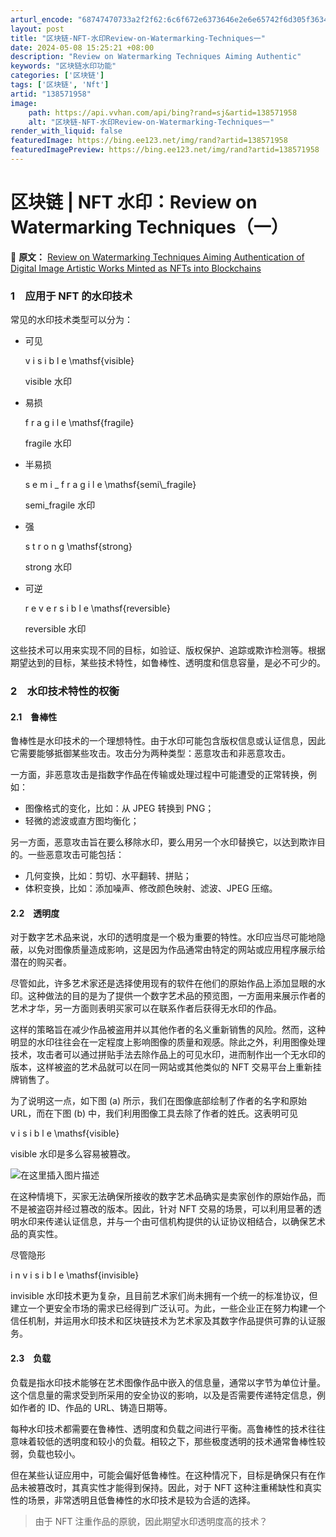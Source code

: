 ```yaml
---
arturl_encode: "68747470733a2f2f62:6c6f672e6373646e2e6e65742f6d305f36343134303435312f:61727469636c652f64657461696c732f313338353731393538"
layout: post
title: "区块链-NFT-水印Review-on-Watermarking-Techniques一"
date: 2024-05-08 15:25:21 +08:00
description: "Review on Watermarking Techniques Aiming Authentic"
keywords: "区块链水印功能"
categories: ['区块链']
tags: ['区块链', 'Nft']
artid: "138571958"
image:
    path: https://api.vvhan.com/api/bing?rand=sj&artid=138571958
    alt: "区块链-NFT-水印Review-on-Watermarking-Techniques一"
render_with_liquid: false
featuredImage: https://bing.ee123.net/img/rand?artid=138571958
featuredImagePreview: https://bing.ee123.net/img/rand?artid=138571958
---
```


# 区块链 | NFT 水印：Review on Watermarking Techniques（一）

🍍
**原文：**
[Review on Watermarking Techniques Aiming Authentication of Digital Image Artistic Works Minted as NFTs into Blockchains](https://www.intechopen.com/chapters/84509)

  
  

### 1 应用于 NFT 的水印技术

常见的水印技术类型可以分为：

* 可见

  v
  i
  s
  i
  b
  l
  e
  \mathsf{visible}






  visible
  水印
* 易损

  f
  r
  a
  g
  i
  l
  e
  \mathsf{fragile}






  fragile
  水印
* 半易损

  s
  e
  m
  i
  \_
  f
  r
  a
  g
  i
  l
  e
  \mathsf{semi\\_fragile}






  semi\_fragile
  水印
* 强

  s
  t
  r
  o
  n
  g
  \mathsf{strong}






  strong
  水印
* 可逆

  r
  e
  v
  e
  r
  s
  i
  b
  l
  e
  \mathsf{reversible}






  reversible
  水印

这些技术可以用来实现不同的目标，如验证、版权保护、追踪或欺诈检测等。根据期望达到的目标，某些技术特性，如鲁棒性、透明度和信息容量，是必不可少的。

  
  

### 2 水印技术特性的权衡

#### 2.1 鲁棒性

鲁棒性是水印技术的一个理想特性。由于水印可能包含版权信息或认证信息，因此它需要能够抵御某些攻击。攻击分为两种类型：恶意攻击和非恶意攻击。

一方面，非恶意攻击是指数字作品在传输或处理过程中可能遭受的正常转换，例如：

* 图像格式的变化，比如：从 JPEG 转换到 PNG；
* 轻微的滤波或直方图均衡化；

另一方面，恶意攻击旨在要么移除水印，要么用另一个水印替换它，以达到欺诈目的。一些恶意攻击可能包括：

* 几何变换，比如：剪切、水平翻转、拼贴；
* 体积变换，比如：添加噪声、修改颜色映射、滤波、JPEG 压缩。

  
  

#### 2.2 透明度

对于数字艺术品来说，水印的透明度是一个极为重要的特性。水印应当尽可能地隐蔽，以免对图像质量造成影响，这是因为作品通常由特定的网站或应用程序展示给潜在的购买者。

尽管如此，许多艺术家还是选择使用现有的软件在他们的原始作品上添加显眼的水印。这种做法的目的是为了提供一个数字艺术品的预览图，一方面用来展示作者的艺术才华，另一方面则表明买家可以在联系作者后获得无水印的作品。

这样的策略旨在减少作品被盗用并以其他作者的名义重新销售的风险。然而，这种明显的水印往往会在一定程度上影响图像的质量和观感。除此之外，利用图像处理技术，攻击者可以通过拼贴手法去除作品上的可见水印，进而制作出一个无水印的版本，这样被盗的艺术品就可以在同一网站或其他类似的 NFT 交易平台上重新挂牌销售了。

为了说明这一点，如下图 (a) 所示，我们在图像底部绘制了作者的名字和原始 URL，而在下图 (b) 中，我们利用图像工具去除了作者的姓氏。这表明可见

v
i
s
i
b
l
e
\mathsf{visible}






visible
水印是多么容易被篡改。

![在这里插入图片描述](https://i-blog.csdnimg.cn/blog_migrate/2a1a9c51bb68d6a67313519c0620a73d.png#pic_center)

在这种情境下，买家无法确保所接收的数字艺术品确实是卖家创作的原始作品，而不是被盗窃并经过篡改的版本。因此，针对 NFT 交易的场景，可以利用显著的透明水印来传递认证信息，并与一个由可信机构提供的认证协议相结合，以确保艺术品的真实性。

尽管隐形

i
n
v
i
s
i
b
l
e
\mathsf{invisible}






invisible
水印技术更为复杂，且目前艺术家们尚未拥有一个统一的标准协议，但建立一个更安全市场的需求已经得到广泛认可。为此，一些企业正在努力构建一个信任机制，并运用水印技术和区块链技术为艺术家及其数字作品提供可靠的认证服务。

  
  

#### 2.3 负载

负载是指水印技术能够在艺术图像作品中嵌入的信息量，通常以字节为单位计量。这个信息量的需求受到所采用的安全协议的影响，以及是否需要传递特定信息，例如作者的 ID、作品的 URL、铸造日期等。

每种水印技术都需要在鲁棒性、透明度和负载之间进行平衡。高鲁棒性的技术往往意味着较低的透明度和较小的负载。相较之下，那些极度透明的技术通常鲁棒性较弱，负载也较小。

但在某些认证应用中，可能会偏好低鲁棒性。在这种情况下，目标是确保只有在作品未被篡改时，其真实性才能得到保持。因此，对于 NFT 这种注重稀缺性和真实性的场景，非常透明且低鲁棒性的水印技术是较为合适的选择。

> 由于 NFT 注重作品的原貌，因此期望水印透明度高的技术？